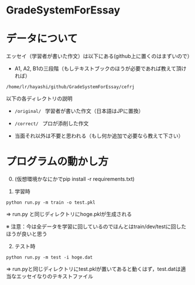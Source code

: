 # GradeSystemForEssay

# データについて
エッセイ（学習者が書いた作文）は以下にある(github上に置くのはまずいので）

- A1, A2, B1の三段階（もしテキストブックのほうが必要であれば教えて頂ければ）

`/home/lr/hayashi/github/GradeSystemForEssay/cefrj`

以下の各ディレクトリの説明

- `/original/ ` 学習者が書いた作文（日本語はJPに置換）

- `/correct/ ` プロが添削した作文

- 当面それ以外は不要と思われる（もし何か追加で必要なら教えて下さい）

# プログラムの動かし方

0. (仮想環境かなにかでpip install -r requirements.txt)

1. 学習時

`python run.py -m train -o test.pkl`

=> run.py と同じディレクトリにhoge.pklが生成される

※ 注意：今は全データを学習に回しているのでほんとはtrain/dev/testに回したほうが良いと思う


2. テスト時

`python run.py -m test -i hoge.dat`

=> run.pyと同じディレクトリにtest.pklが置いてあると動くはず，test.datは適当なエッセイなりのテキストファイル
